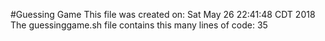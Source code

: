 #Guessing Game
This file was created on:
Sat May 26 22:41:48 CDT 2018
The guessinggame.sh file contains this many lines of code:
35
